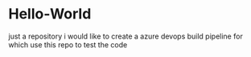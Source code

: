 # Hello-World
just a repository
i would like to create a azure devops build pipeline for which use this repo to test the code
